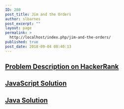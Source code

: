 ```yaml
---
ID: 280
post_title: Jim and the Orders
author: slbarnes
post_excerpt: ""
layout: page
permalink: >
  http://localhost/index.php/jim-and-the-orders/
published: true
post_date: 2018-09-04 08:40:13
---
```

## <a href="https://www.hackerrank.com/challenges/jim-and-the-orders" target="_blank" rel="noopener">Problem Description on HackerRank</a>

## [JavaScript Solution][1]

## [Java Solution][2]

 [1]: /index.php/jim-and-the-orders/jim-and-the-orders-javascript
 [2]: /index.php/jim-and-the-orders/jim-and-the-orders-java